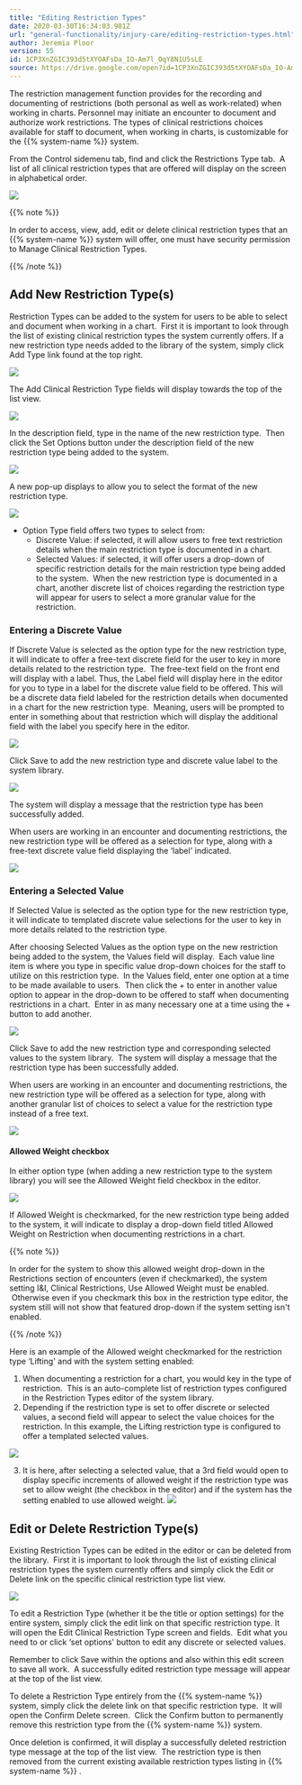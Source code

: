 ```yaml
---
title: "Editing Restriction Types"
date: 2020-03-30T16:34:03.981Z
url: "general-functionality/injury-care/editing-restriction-types.html"
author: Jeremia Ploor
version: 55
id: 1CP3XnZGIC393d5tXYOAFsDa_IO-Am7l_OqY8N1U5sLE
source: https://drive.google.com/open?id=1CP3XnZGIC393d5tXYOAFsDa_IO-Am7l_OqY8N1U5sLE
---
```

The restriction management function provides for the recording and documenting of restrictions (both personal as well as work-related) when working in charts. Personnel may initiate an encounter to document and authorize work restrictions. The types of clinical restrictions choices available for staff to document, when working in charts, is customizable for the {{% system-name %}} system.

From the Control sidemenu tab, find and click the Restrictions Type tab.  A list of all clinical restriction types that are offered will display on the screen in alphabetical order.



![](../../external_files/5bfbd7cb1410f8d3007f265e89f20039.png)



{{% note %}}

In order to access, view, add, edit or delete clinical restriction types that an {{% system-name %}} system will offer, one must have security permission to Manage Clinical Restriction Types.

{{% /note %}}


## Add New Restriction Type(s)

Restriction Types can be added to the system for users to be able to select and document when working in a chart.  First it is important to look through the list of existing clinical restriction types the system currently offers. If a new restriction type needs added to the library of the system, simply click Add Type link found at the top right.



![](../../external_files/6a43a4daa5380f408eb7f9f1e2371124.png)



The Add Clinical Restriction Type fields will display towards the top of the list view.  



![](../../external_files/07c86bd72c5d7e0d4fe259b5c8d0c5b9.png)



In the description field, type in the name of the new restriction type.  Then click the Set Options button under the description field of the new restriction type being added to the system.



![](../../external_files/7f5fafb49661f158510928b45df5ee2a.png)



A new pop-up displays to allow you to select the format of the new restriction type.  



![](../../external_files/3f1c4d3d5376025deb356634160e2698.png)



* Option Type field offers two types to select from:
    * Discrete Value: if selected, it will allow users to free text restriction details when the main restriction type is documented in a chart.
    * Selected Values: if selected, it will offer users a drop-down of specific restriction details for the main restriction type being added to the system.  When the new restriction type is documented in a chart, another discrete list of choices regarding the restriction type will appear for users to select a more granular value for the restriction.

### Entering a Discrete Value

If Discrete Value is selected as the option type for the new restriction type, it will indicate to offer a free-text discrete field for the user to key in more details related to the restriction type.  The free-text field on the front end will display with a label. Thus, the Label field will display here in the editor for you to type in a label for the discrete value field to be offered. This will be a discrete data field labeled for the restriction details when documented in a chart for the new restriction type.  Meaning, users will be prompted to enter in something about that restriction which will display the additional field with the label you specify here in the editor.



![](../../external_files/9082255f65a1cde9ef7c193738cccf97.png)



Click Save to add the new restriction type and discrete value label to the system library.



![](../../external_files/f60288dbdc5f26619048c2bf6d97e480.png)



The system will display a message that the restriction type has been successfully added.

When users are working in an encounter and documenting restrictions, the new restriction type will be offered as a selection for type, along with a free-text discrete value field displaying the ‘label' indicated.



![](../../external_files/b8dae68571a15989b6b5a9803212a5fb.png)



### Entering a Selected Value

If Selected Value is selected as the option type for the new restriction type, it will indicate to templated discrete value selections for the user to key in more details related to the restriction type.  



After choosing Selected Values as the option type on the new restriction being added to the system, the Values field will display.  Each value line item is where you type in specific value drop-down choices for the staff to utilize on this restriction type.  In the Values field, enter one option at a time to be made available to users.  Then click the + to enter in another value option to appear in the drop-down to be offered to staff when documenting restrictions in a chart.  Enter in as many necessary one at a time using the + button to add another.



![](../../external_files/c04ca96029db63f45a55c7a663ef0c2e.png)



Click Save to add the new restriction type and corresponding selected values to the system library.  The system will display a message that the restriction type has been successfully added.



When users are working in an encounter and documenting restrictions, the new restriction type will be offered as a selection for type, along with another granular list of choices to select a value for the restriction type instead of a free text.



![](../../external_files/f2e0f9f03cf08701f0a8cc3033450481.png)



#### Allowed Weight checkbox

In either option type (when adding a new restriction type to the system library) you will see the Allowed Weight field checkbox in the editor.



![](../../external_files/21931c559b69c82635d94abb734e319a.png)



If Allowed Weight is checkmarked, for the new restriction type being added to the system, it will indicate to display a drop-down field titled Allowed Weight on Restriction when documenting restrictions in a chart.

{{% note %}}

In order for the system to show this allowed weight drop-down in the Restrictions section of encounters (even if checkmarked), the system setting I&I, Clinical Restrictions, Use Allowed Weight must be enabled.  Otherwise even if you checkmark this box in the restriction type editor, the system still will not show that featured drop-down if the system setting isn't enabled.

{{% /note %}}


Here is an example of the Allowed weight checkmarked for the restriction type ‘Lifting' and with the system setting enabled:

1. When documenting a restriction for a chart, you would key in the type of restriction.  This is an auto-complete list of restriction types configured in the Restriction Types editor of the system library.
2. Depending if the restriction type is set to offer discrete or selected values, a second field will appear to select the value choices for the restriction. In this example, the Lifting restriction type is configured to offer a templated selected values.



![](../../external_files/dce8a54f48862789ee6f3cc88dacafb0.png)



3. It is here, after selecting a selected value, that a 3rd field would open to display specific increments of allowed weight if the restriction type was set to allow weight (the checkbox in the editor) and if the system has the setting enabled to use allowed weight.  ![](../../external_files/82e4637c09ee01d45bc471805c6933bc.png)



## Edit or Delete Restriction Type(s)

Existing Restriction Types can be edited in the editor or can be deleted from the library.  First it is important to look through the list of existing clinical restriction types the system currently offers and simply click the Edit or Delete link on the specific clinical restriction type list view.



![](../../external_files/7bd5664fbc33c9d9012bbe8791a60b24.png)



To edit a Restriction Type (whether it be the title or option settings) for the entire system, simply click the edit link on that specific restriction type. It will open the Edit Clinical Restriction Type screen and fields.  Edit what you need to or click ‘set options' button to edit any discrete or selected values.

Remember to click Save within the options and also within this edit screen to save all work.  A successfully edited restriction type message will appear at the top of the list view.

To delete a Restriction Type entirely from the {{% system-name %}} system, simply click the delete link on that specific restriction type.  It will open the Confirm Delete screen.  Click the Confirm button to permanently remove this restriction type from the {{% system-name %}} system.

Once deletion is confirmed, it will display a successfully deleted restriction type message at the top of the list view.  The restriction type is then removed from the current existing available restriction types listing in {{% system-name %}} .



